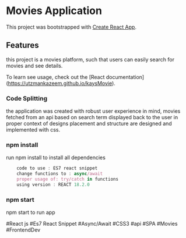 # Movies Application

This project was bootstrapped with [Create React App](https://github.com/facebook/create-react-app).

## Features

this project is a movies platform, such that users can easily search for movies and see details.

To learn see usage, check out the [React documentation] (https://utzmankazeem.github.io/kaysMovie).

### Code Splitting

the application was created with robust user experience in mind,
movies fetched from an api based on search term
displayed back to the user in proper context of designs
placement and structure are designed and implemented with css.

### npm install

run npm install to install all dependencies

```ts
    code to use : ES7 react snippet
    change functions to : async/await
    proper usage of: try/catch in functions
    using version : REACT 18.2.0
```

### npm start

npm start to run app

#React js 
#Es7 React Snippet 
#Async/Await 
#CSS3
#api
#SPA
#Movies
#FrontendDev




